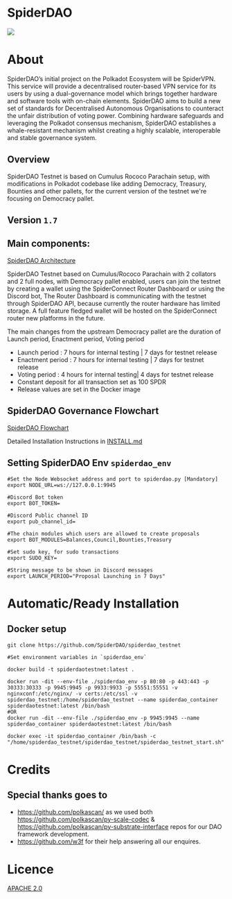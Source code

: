 # SpiderDAO

![](https://i.imgur.com/zlw9lZ3.png)

# About
SpiderDAO’s initial project on the Polkadot Ecosystem will be SpiderVPN. This service will provide a decentralised router-based VPN service for its users by using a dual-governance model which brings together hardware and software tools with on-chain elements. SpiderDAO aims to build a new set of standards for Decentralised Autonomous Organisations to counteract the unfair distribution of voting power. Combining hardware safeguards and leveraging the Polkadot consensus mechanism, SpiderDAO establishes a whale-resistant mechanism whilst creating a highly scalable, interoperable and stable governance system.

## Overview
SpiderDAO Testnet is based on Cumulus Rococo Parachain setup, with modifications in Polkadot codebase like adding Democracy, Treasury, Bounties and other pallets, for the current version of the testnet we're focusing on Democracy pallet.

## Version `1.7`

## Main components:
[SpiderDAO Architecture](imgs/diagrams.md)

SpiderDAO Testnet based on Cumulus/Rococo Parachain with 2 collators and 2 full nodes, with Democracy pallet enabled, users can join the testnet by creating a wallet using the SpiderConnect Router Dashboard or using the Discord bot, The Router Dashboard is communicating with the testnet through SpiderDAO API, because currently the router hardware has limited storage. A full feature fledged wallet will be hosted on the SpiderConnect router new platforms in the future.

The main changes from the upstream Democracy pallet are the duration of Launch period, Enactment period, Voting period

* Launch period : 7 hours for internal testing | 7 days for testnet release
* Enactment period : 7 hours for internal testing | 7 days for testnet release
* Voting period : 4 hours for internal testing| 4 days for testnet release
* Constant deposit for all transaction set as 100 SPDR
* Release values are set in the Docker image

## SpiderDAO Governance Flowchart
[SpiderDAO Flowchart](imgs/diagrams.md)

Detailed Installation Instructions in [INSTALL.md](INSTALL.md)

## Setting SpiderDAO Env `spiderdao_env`

    #Set the Node Websocket address and port to spiderdao.py [Mandatory]
    export NODE_URL=ws://127.0.0.1:9945

    #Discord Bot token
    export BOT_TOKEN=

    #Discord Public channel ID
    export pub_channel_id=

    #The chain modules which users are allowed to create proposals
    export BOT_MODULES=Balances,Council,Bounties,Treasury

    #Set sudo key, for sudo transactions
    export SUDO_KEY=

    #String message to be shown in Discord messages 
    export LAUNCH_PERIOD="Proposal Launching in 7 Days"

# Automatic/Ready Installation
## Docker setup
    git clone https://github.com/SpiderDAO/spiderdao_testnet

    #Set environment variables in `spiderdao_env`

    docker build -t spiderdaotestnet:latest .
    
    docker run -dit --env-file ./spiderdao_env -p 80:80 -p 443:443 -p 30333:30333 -p 9945:9945 -p 9933:9933 -p 55551:55551 -v nginxconf:/etc/nginx/ -v certs:/etc/ssl -v spiderdao_testnet:/home/spiderdao_testnet --name spiderdao_container spiderdaotestnet:latest /bin/bash
    #OR 
    docker run -dit --env-file ./spiderdao_env -p 9945:9945 --name spiderdao_container spiderdaotestnet:latest /bin/bash

    docker exec -it spiderdao_container /bin/bash -c "/home/spiderdao_testnet/spiderdao_testnet/spiderdao_testnet_start.sh"
    
# Credits
## Special thanks goes to 
-  https://github.com/polkascan/ as we used both https://github.com/polkascan/py-scale-codec & https://github.com/polkascan/py-substrate-interface repos for our DAO framework development.
-  https://github.com/w3f for their help answering all our enquires.

# Licence
[APACHE 2.0](LICENSE)
